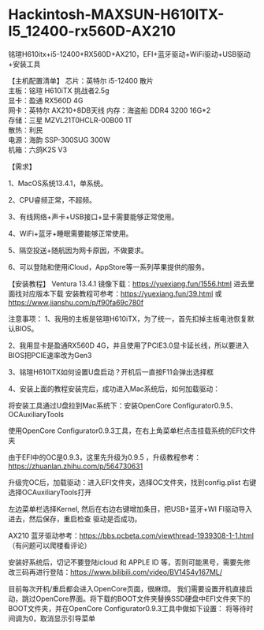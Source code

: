 # Hackintosh-MAXSUN-H610ITX-I5_12400-rx560D-AX210
铭瑄H610itx+i5-12400+RX560D+AX210，EFI+蓝牙驱动+WiFi驱动+USB驱动+安装工具

【主机配置清单】
芯片：英特尔 i5-12400 散片 									    
主板：铭瑄 H610iTX 挑战者2.5g												     
显卡：盈通 RX560D 4G								 
网卡：英特尔 AX210+8DB天线 
内存：海盗船 DDR4 3200 16G*2 		 				   				 
存储：三星 MZVL21T0HCLR-00B00 1T		   								 	  
散热：利民		 			  						 	 		 
电源：海韵 SSP-300SUG 300W    								 	
机箱：六鸽K2S V3									 

【需求】

1、MacOS系统13.4.1，单系统。

2、CPU睿频正常，不超频。

3、有线网络+声卡+USB接口+显卡需要能够正常使用。

4、WiFi+蓝牙+睡眠需要能够正常使用。

5、隔空投送+随航因为网卡原因，不做要求。

6、可以登陆和使用iCloud，AppStore等一系列苹果提供的服务。


【安装教程】
Ventura 13.4.1 镜像下载：https://yuexiang.fun/1556.html 进去里面找对应版本下载
安装教程可参考：https://yuexiang.fun/39.html 或 https://www.jianshu.com/p/f90fa69c780f

注意事项：
1、我用的主板是铭瑄H610iTX，为了统一，首先扣掉主板电池恢复默认BIOS。

2、我用显卡是盈通RX560D 4G，并且使用了PCIE3.0显卡延长线，所以要进入BIOS把PCIE速率改为Gen3

3、铭瑄H610ITX如何设置U盘启动？开机后一直按F11会弹出选择框

4、安装上面的教程安装完后，成功进入Mac系统后，如何加载驱动：

将安装工具通过U盘拉到Mac系统下：安装OpenCore Configurator0.9.5、OCAuxiliaryTools

使用OpenCore Configurator0.9.3工具，在右上角菜单栏点击挂载系统的EFI文件夹

由于EFI中的OC是0.9.3，这里先升级为0.9.5 ，升级教程参考：https://zhuanlan.zhihu.com/p/564730631

升级完OC后，加载驱动：进入EFI文件夹，选择OC文件夹，找到config.plist 右键选择OCAuxiliaryTools打开

左边菜单栏选择Kernel, 然后在右边右键增加条目，把USB+蓝牙+WI FI驱动导入进去，然后保存，重启检查 驱动是否成功。

AX210 蓝牙驱动参考：https://bbs.pcbeta.com/viewthread-1939308-1-1.html （有问题可以爬楼看评论）

安装好系统后，切记不要登陆icloud 和 APPLE ID 等，否则可能黑号，需要先修改三码再进行登陆：https://www.bilibili.com/video/BV1454y167ML/

目前每次开机/重启都会进入OpenCore页面，很麻烦。
我们需要设置开机直接启动，跳过OpenCore界面。将下载的BOOT文件夹替换SSD硬盘中EFI文件夹下的BOOT文件夹，并在OpenCore Configurator0.9.3工具中做如下设置：
将等待时间调为0，取消显示引导菜单
  
